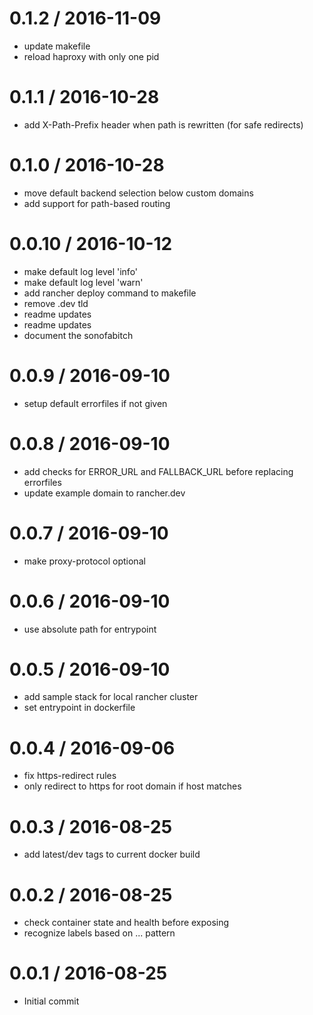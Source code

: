 
0.1.2 / 2016-11-09
==================

  * update makefile
  * reload haproxy with only one pid

0.1.1 / 2016-10-28
==================

  * add X-Path-Prefix header when path is rewritten (for safe redirects)

0.1.0 / 2016-10-28
==================

  * move default backend selection below custom domains
  * add support for path-based routing

0.0.10 / 2016-10-12
===================

  * make default log level 'info'
  * make default log level 'warn'
  * add rancher deploy command to makefile
  * remove .dev tld
  * readme updates
  * readme updates
  * document the sonofabitch

0.0.9 / 2016-09-10
==================

  * setup default errorfiles if not given

0.0.8 / 2016-09-10
==================

  * add checks for ERROR_URL and FALLBACK_URL before replacing errorfiles
  * update example domain to rancher.dev

0.0.7 / 2016-09-10
==================

  * make proxy-protocol optional

0.0.6 / 2016-09-10
==================

  * use absolute path for entrypoint

0.0.5 / 2016-09-10
==================

  * add sample stack for local rancher cluster
  * set entrypoint in dockerfile

0.0.4 / 2016-09-06
==================

  * fix https-redirect rules
  * only redirect to https for root domain if host matches

0.0.3 / 2016-08-25
==================

  * add latest/dev tags to current docker build

0.0.2 / 2016-08-25
==================

  * check container state and health before exposing
  * recognize labels based on <stack>.<service>.<port>.<key> pattern

0.0.1 / 2016-08-25
==================

  * Initial commit
